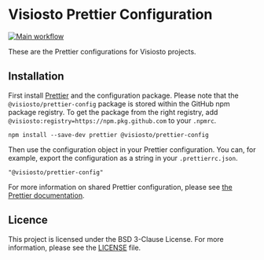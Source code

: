 # Visiosto Prettier Configuration

[![Main workflow](https://github.com/visiosto/prettier-config/actions/workflows/main.yml/badge.svg)](https://github.com/visiosto/prettier-config/actions/workflows/main.yml)

These are the Prettier configurations for Visiosto projects.

## Installation

First install [Prettier](https://prettier.io) and the configuration package.
Please note that the `@visiosto/prettier-config` package is stored within the
GitHub npm package registry. To get the package from the right registry, add
`@visiosto:registry=https://npm.pkg.github.com` to your `.npmrc`.

    npm install --save-dev prettier @visiosto/prettier-config

Then use the configuration object in your Prettier configuration. You can, for
example, export the configuration as a string in your `.prettierrc.json`.

    "@visiosto/prettier-config"

For more information on shared Prettier configuration, please see
[the Prettier documentation](https://prettier.io/docs/en/configuration#sharing-configurations).

## Licence

This project is licensed under the BSD 3-Clause License. For more information,
please see the [LICENSE](LICENSE) file.
